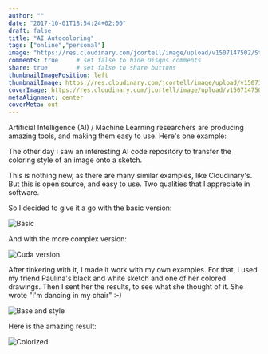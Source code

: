 ```yaml
---
author: ""
date: "2017-10-01T18:54:24+02:00"
draft: false
title: "AI Autocoloring"
tags: ["online","personal"]
image: "https://res.cloudinary.com/jcortell/image/upload/v1507147502/Style2Paint_c0kija.png"
comments: true     # set false to hide Disqus comments
share: true        # set false to share buttons
thumbnailImagePosition: left
thumbnailImage: https://res.cloudinary.com/jcortell/image/upload/v1507147502/Style2Paint_c0kija.png
coverImage: https://res.cloudinary.com/jcortell/image/upload/v1507147502/Style2Paint_c0kija.png
metaAlignment: center
coverMeta: out
---
```


Artificial Intelligence (AI) / Machine Learning researchers are producing amazing tools, and making them easy to use. Here's one example:

<!--more-->

The other day I saw an interesting AI code repository to transfer the coloring style of an image onto a sketch.

This is nothing new, as there are many similar examples, like Cloudinary's. But this is open source, and easy to use. Two qualities that I appreciate in software.

So I decided to give it a go with the basic version:

![Basic](https://res.cloudinary.com/jcortell/image/upload/v1507152307/CPUserver_python_3_nhlj93.png "Simplified pseudo code") 

And with the more complex version:

![Cuda version](https://res.cloudinary.com/jcortell/image/upload/v1507152307/GPU_Cuda_python_3-6_m2klcn.png  "Simplified pseudo code with Cuda")

After tinkering with it, I made it work with my own examples. For that, I used my friend Paulina's black and white sketch and one of her colored drawings. Then I sent her the results, to see what she thought of it. She wrote "I'm dancing in my chair" :-)

![Base and style](https://res.cloudinary.com/jcortell/image/upload/v1507147502/Style2Paint_c0kija.png) 

Here is the amazing result:

![Colorized](https://res.cloudinary.com/jcortell/image/upload/v1507147501/colorized_t2vhwn.jpg) 